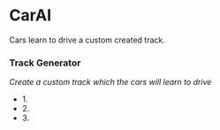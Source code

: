 # CarAI
Cars learn to drive a custom created track.

<h3 style="margin-down : -10px;"><b>Track Generator</b></h3>
<i>Create a custom track which the cars will learn to drive</i>
<ul>
<li>1. 
<li>2. 
<li>3. 
</ul>